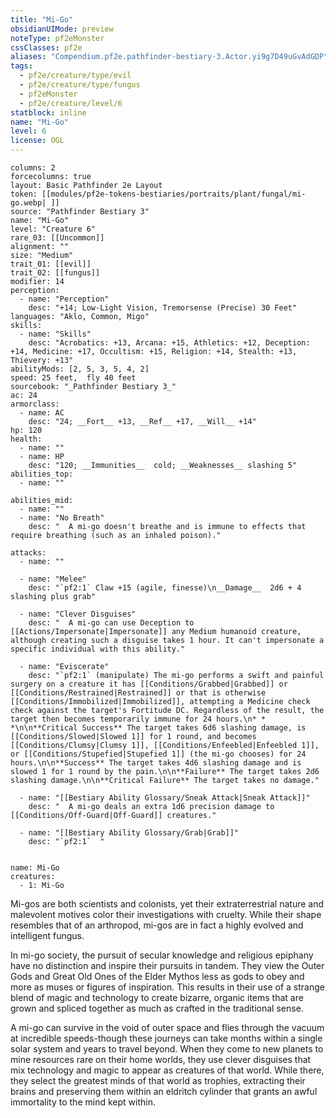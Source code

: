 ```yaml
---
title: "Mi-Go"
obsidianUIMode: preview
noteType: pf2eMonster
cssClasses: pf2e
aliases: "Compendium.pf2e.pathfinder-bestiary-3.Actor.yi9g7D49uGvAdGDP" 
tags:
  - pf2e/creature/type/evil
  - pf2e/creature/type/fungus
  - pf2eMonster
  - pf2e/creature/level/6
statblock: inline
name: "Mi-Go"
level: 6
license: OGL
---
```


```statblock
columns: 2
forcecolumns: true
layout: Basic Pathfinder 2e Layout
token: [[modules/pf2e-tokens-bestiaries/portraits/plant/fungal/mi-go.webp| ]]
source: "Pathfinder Bestiary 3"
name: "Mi-Go"
level: "Creature 6"
rare_03: [[Uncommon]]
alignment: ""
size: "Medium"
trait_01: [[evil]]
trait_02: [[fungus]]
modifier: 14
perception:
  - name: "Perception"
    desc: "+14; Low-Light Vision, Tremorsense (Precise) 30 Feet"
languages: "Aklo, Common, Migo"
skills:
  - name: "Skills"
    desc: "Acrobatics: +13, Arcana: +15, Athletics: +12, Deception: +14, Medicine: +17, Occultism: +15, Religion: +14, Stealth: +13, Thievery: +13"
abilityMods: [2, 5, 3, 5, 4, 2]
speed: 25 feet,  fly 40 feet
sourcebook: "_Pathfinder Bestiary 3_"
ac: 24
armorclass:
  - name: AC
    desc: "24; __Fort__ +13, __Ref__ +17, __Will__ +14"
hp: 120
health:
  - name: ""
  - name: HP
    desc: "120; __Immunities__  cold; __Weaknesses__ slashing 5"
abilities_top:
  - name: ""

abilities_mid:
  - name: ""
  - name: "No Breath"
    desc: "  A mi-go doesn't breathe and is immune to effects that require breathing (such as an inhaled poison)."

attacks:
  - name: ""

  - name: "Melee"
    desc: "`pf2:1` Claw +15 (agile, finesse)\n__Damage__  2d6 + 4 slashing plus grab"

  - name: "Clever Disguises"
    desc: "  A mi-go can use Deception to [[Actions/Impersonate|Impersonate]] any Medium humanoid creature, although creating such a disguise takes 1 hour. It can't impersonate a specific individual with this ability."

  - name: "Eviscerate"
    desc: "`pf2:1` (manipulate) The mi-go performs a swift and painful surgery on a creature it has [[Conditions/Grabbed|Grabbed]] or [[Conditions/Restrained|Restrained]] or that is otherwise [[Conditions/Immobilized|Immobilized]], attempting a Medicine check check against the target's Fortitude DC. Regardless of the result, the target then becomes temporarily immune for 24 hours.\n* * *\n\n**Critical Success** The target takes 6d6 slashing damage, is [[Conditions/Slowed|Slowed 1]] for 1 round, and becomes [[Conditions/Clumsy|Clumsy 1]], [[Conditions/Enfeebled|Enfeebled 1]], or [[Conditions/Stupefied|Stupefied 1]] (the mi-go chooses) for 24 hours.\n\n**Success** The target takes 4d6 slashing damage and is slowed 1 for 1 round by the pain.\n\n**Failure** The target takes 2d6 slashing damage.\n\n**Critical Failure** The target takes no damage."

  - name: "[[Bestiary Ability Glossary/Sneak Attack|Sneak Attack]]"
    desc: "  A mi-go deals an extra 1d6 precision damage to [[Conditions/Off-Guard|Off-Guard]] creatures."

  - name: "[[Bestiary Ability Glossary/Grab|Grab]]"
    desc: "`pf2:1`  "
 
```

```encounter-table
name: Mi-Go
creatures:
  - 1: Mi-Go
```



Mi-gos are both scientists and colonists, yet their extraterrestrial nature and malevolent motives color their investigations with cruelty. While their shape resembles that of an arthropod, mi-gos are in fact a highly evolved and intelligent fungus.

In mi-go society, the pursuit of secular knowledge and religious epiphany have no distinction and inspire their pursuits in tandem. They view the Outer Gods and Great Old Ones of the Elder Mythos less as gods to obey and more as muses or figures of inspiration. This results in their use of a strange blend of magic and technology to create bizarre, organic items that are grown and spliced together as much as crafted in the traditional sense.

A mi-go can survive in the void of outer space and flies through the vacuum at incredible speeds-though these journeys can take months within a single solar system and years to travel beyond. When they come to new planets to mine resources rare on their home worlds, they use clever disguises that mix technology and magic to appear as creatures of that world. While there, they select the greatest minds of that world as trophies, extracting their brains and preserving them within an eldritch cylinder that grants an awful immortality to the mind kept within.
